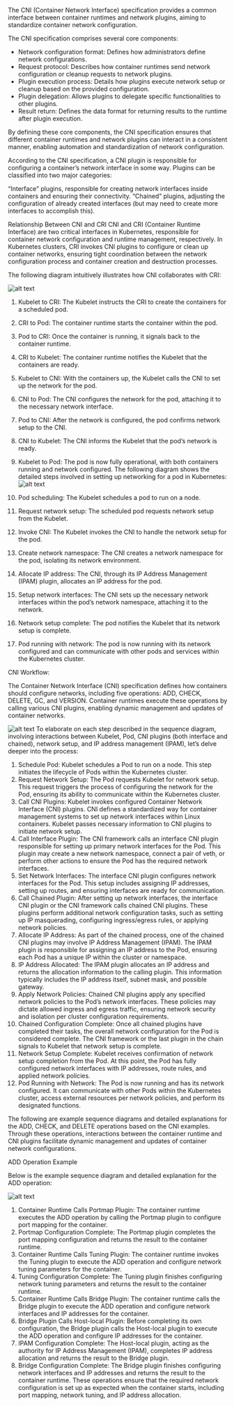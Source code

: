 The CNI (Container Network Interface) specification provides a common interface between container runtimes and network plugins, aiming to standardize container network configuration.

The CNI specification comprises several core components:

- Network configuration format: Defines how administrators define network configurations.
- Request protocol: Describes how container runtimes send network configuration or cleanup requests to network plugins.
- Plugin execution process: Details how plugins execute network setup or cleanup based on the provided configuration.
- Plugin delegation: Allows plugins to delegate specific functionalities to other plugins.
- Result return: Defines the data format for returning results to the runtime after plugin execution.

By defining these core components, the CNI specification ensures that different container runtimes and network plugins can interact in a consistent manner, enabling automation and standardization of network configuration.

According to the CNI specification, a CNI plugin is responsible for configuring a container’s network interface in some way. Plugins can be classified into two major categories:

“Interface” plugins, responsible for creating network interfaces inside containers and ensuring their connectivity.
“Chained” plugins, adjusting the configuration of already created interfaces (but may need to create more interfaces to accomplish this).

Relationship Between CNI and CRI
CNI and CRI (Container Runtime Interface) are two critical interfaces in Kubernetes, responsible for container network configuration and runtime management, respectively. In Kubernetes clusters, CRI invokes CNI plugins to configure or clean up container networks, ensuring tight coordination between the network configuration process and container creation and destruction processes.

The following diagram intuitively illustrates how CNI collaborates with CRI:

![alt text](image-1.png)

1. Kubelet to CRI: The Kubelet instructs the CRI to create the containers for a scheduled pod.
2. CRI to Pod: The container runtime starts the container within the pod.
3. Pod to CRI: Once the container is running, it signals back to the container runtime.
4. CRI to Kubelet: The container runtime notifies the Kubelet that the containers are ready.
5. Kubelet to CNI: With the containers up, the Kubelet calls the CNI to set up the network for the pod.
6. CNI to Pod: The CNI configures the network for the pod, attaching it to the necessary network interface.
7. Pod to CNI: After the network is configured, the pod confirms network setup to the CNI.
8. CNI to Kubelet: The CNI informs the Kubelet that the pod’s network is ready.
9. Kubelet to Pod: The pod is now fully operational, with both containers running and network configured.
The following diagram shows the detailed steps involved in setting up networking for a pod in Kubernetes:
![alt text](image-2.png)

1. Pod scheduling: The Kubelet schedules a pod to run on a node.
2. Request network setup: The scheduled pod requests network setup from the Kubelet.
3. Invoke CNI: The Kubelet invokes the CNI to handle the network setup for the pod.
4. Create network namespace: The CNI creates a network namespace for the pod, isolating its network environment.
5. Allocate IP address: The CNI, through its IP Address Management (IPAM) plugin, allocates an IP address for the pod.
6. Setup network interfaces: The CNI sets up the necessary network interfaces within the pod’s network namespace, attaching it to the network.
7. Network setup complete: The pod notifies the Kubelet that its network setup is complete.
8. Pod running with network: The pod is now running with its network configured and can communicate with other pods and services within the Kubernetes cluster.

CNI Workflow:

The Container Network Interface (CNI) specification defines how containers should configure networks, including five operations: ADD, CHECK, DELETE, GC, and VERSION. Container runtimes execute these operations by calling various CNI plugins, enabling dynamic management and updates of container networks.

![alt text](image.png)
To elaborate on each step described in the sequence diagram, involving interactions between Kubelet, Pod, CNI plugins (both interface and chained), network setup, and IP address management (IPAM), let’s delve deeper into the process:

1. Schedule Pod: Kubelet schedules a Pod to run on a node. This step initiates the lifecycle of Pods within the Kubernetes cluster.
2. Request Network Setup: The Pod requests Kubelet for network setup. This request triggers the process of configuring the network for the Pod, ensuring its ability to communicate within the Kubernetes cluster.
3. Call CNI Plugins: Kubelet invokes configured Container Network Interface (CNI) plugins. CNI defines a standardized way for container management systems to set up network interfaces within Linux containers. Kubelet passes necessary information to CNI plugins to initiate network setup.
4. Call Interface Plugin: The CNI framework calls an interface CNI plugin responsible for setting up primary network interfaces for the Pod. This plugin may create a new network namespace, connect a pair of veth, or perform other actions to ensure the Pod has the required network interfaces.
5. Set Network Interfaces: The interface CNI plugin configures network interfaces for the Pod. This setup includes assigning IP addresses, setting up routes, and ensuring interfaces are ready for communication.
6. Call Chained Plugin: After setting up network interfaces, the interface CNI plugin or the CNI framework calls chained CNI plugins. These plugins perform additional network configuration tasks, such as setting up IP masquerading, configuring ingress/egress rules, or applying network policies.
7. Allocate IP Address: As part of the chained process, one of the chained CNI plugins may involve IP Address Management (IPAM). The IPAM plugin is responsible for assigning an IP address to the Pod, ensuring each Pod has a unique IP within the cluster or namespace.
8. IP Address Allocated: The IPAM plugin allocates an IP address and returns the allocation information to the calling plugin. This information typically includes the IP address itself, subnet mask, and possible gateway.
9. Apply Network Policies: Chained CNI plugins apply any specified network policies to the Pod’s network interfaces. These policies may dictate allowed ingress and egress traffic, ensuring network security and isolation per cluster configuration requirements.
10. Chained Configuration Complete: Once all chained plugins have completed their tasks, the overall network configuration for the Pod is considered complete. The CNI framework or the last plugin in the chain signals to Kubelet that network setup is complete.
11. Network Setup Complete: Kubelet receives confirmation of network setup completion from the Pod. At this point, the Pod has fully configured network interfaces with IP addresses, route rules, and applied network policies.
12. Pod Running with Network: The Pod is now running and has its network configured. It can communicate with other Pods within the Kubernetes cluster, access external resources per network policies, and perform its designated functions.

The following are example sequence diagrams and detailed explanations for the ADD, CHECK, and DELETE operations based on the CNI examples. Through these operations, interactions between the container runtime and CNI plugins facilitate dynamic management and updates of container network configurations.

ADD Operation Example

Below is the example sequence diagram and detailed explanation for the ADD operation:

![alt text](image-3.png)

1. Container Runtime Calls Portmap Plugin: The container runtime executes the ADD operation by calling the Portmap plugin to configure port mapping for the container.
2. Portmap Configuration Complete: The Portmap plugin completes the port mapping configuration and returns the result to the container runtime.
3. Container Runtime Calls Tuning Plugin: The container runtime invokes the Tuning plugin to execute the ADD operation and configure network tuning parameters for the container.
4. Tuning Configuration Complete: The Tuning plugin finishes configuring network tuning parameters and returns the result to the container runtime.
5. Container Runtime Calls Bridge Plugin: The container runtime calls the Bridge plugin to execute the ADD operation and configure network interfaces and IP addresses for the container.
6. Bridge Plugin Calls Host-local Plugin: Before completing its own configuration, the Bridge plugin calls the Host-local plugin to execute the ADD operation and configure IP addresses for the container.
7. IPAM Configuration Complete: The Host-local plugin, acting as the authority for IP Address Management (IPAM), completes IP address allocation and returns the result to the Bridge plugin.
8. Bridge Configuration Complete: The Bridge plugin finishes configuring network interfaces and IP addresses and returns the result to the container runtime.
These operations ensure that the required network configuration is set up as expected when the container starts, including port mapping, network tuning, and IP address allocation.